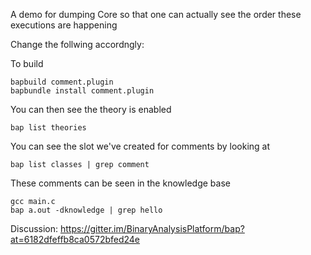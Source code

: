 
A demo for dumping Core so that one can actually see the order these executions are happening




Change the follwing accordngly:

To build

```
bapbuild comment.plugin
bapbundle install comment.plugin
```

You can then see the theory is enabled

```
bap list theories
```

You can see the slot we've created for comments by looking at

```
bap list classes | grep comment
```

These comments can be seen in the knowledge base

```
gcc main.c
bap a.out -dknowledge | grep hello
```

Discussion:
https://gitter.im/BinaryAnalysisPlatform/bap?at=6182dfeffb8ca0572bfed24e